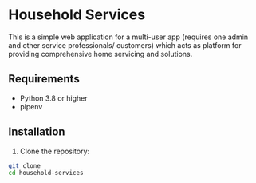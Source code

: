 # Household Services

This is a simple web application for a multi-user app (requires one admin and other service professionals/ customers) which acts as platform for providing comprehensive home servicing and solutions.

## Requirements

- Python 3.8 or higher
- pipenv

## Installation

1. Clone the repository:

```bash
git clone
cd household-services
```
